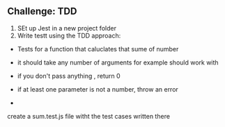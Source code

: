 ## Challenge: TDD

1. SEt up Jest in a new project folder
2. Write testt using the TDD approach:

- Tests for a function that caluclates that sume of number
- it should take any number of arguments for example should work with 

- if you don't pass anything , return 0
- if at least one parameter is not a number, throw an error
-

create a sum.test.js file witht the test cases written there